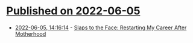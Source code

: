 # [Published on 2022-06-05](index.md)

* [2022-06-05, 14:16:14](https://news.ycombinator.com/item?id=31631173) - [Slaps to the Face: Restarting My Career After Motherhood](https://medium.com/@MariaLarkworthy/slaps-to-the-face-restarting-my-career-after-motherhood-fe346492f7c5)
